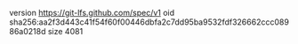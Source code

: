 version https://git-lfs.github.com/spec/v1
oid sha256:aa2f3d443c41f54f60f00446dbfa2c7dd95ba9532fdf326662ccc08986a0218d
size 4081
